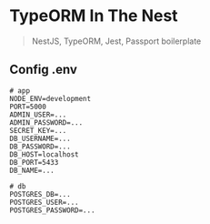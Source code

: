 # TypeORM In The Nest

> NestJS, TypeORM, Jest, Passport boilerplate

## Config .env

```.env
# app
NODE_ENV=development
PORT=5000
ADMIN_USER=...
ADMIN_PASSWORD=...
SECRET_KEY=...
DB_USERNAME=...
DB_PASSWORD=...
DB_HOST=localhost
DB_PORT=5433
DB_NAME=...

# db
POSTGRES_DB=...
POSTGRES_USER=...
POSTGRES_PASSWORD=...
```
